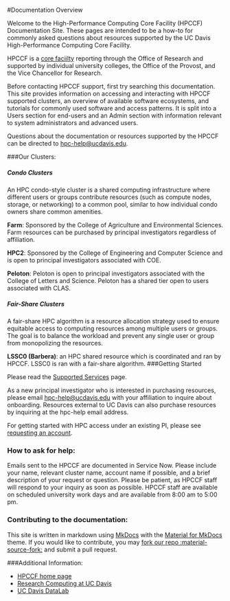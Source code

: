 #Documentation Overview

Welcome to the High-Performance Computing Core Facility (HPCCF) Documentation Site. These pages are intended to be a how-to for commonly asked questions about resources supported by the UC Davis High-Performance Computing Core Facility.

HPCCF is a [core faciilty](https://research.ucdavis.edu/research-support/research-core-facilities/) reporting through the Office of Research and supported by individual university colleges, the Office of the Provost, and the Vice Chancellor for Research.  

Before contacting HPCCF support, first try searching this documentation. This site provides information on accessing and interacting with HPCCF supported clusters, an overview of available software ecosystems, and tutorials for commonly used software and access patterns. It is split into a Users section for end-users and an Admin section with information relevant to system administrators and advanced users.

Questions about the documentation or resources supported by the HPCCF can be directed to hpc-help@ucdavis.edu.

###Our Clusters:

##### _Condo Clusters_
An HPC condo-style cluster is a shared computing infrastructure where different users or groups contribute resources (such as compute nodes, storage, or networking) to a common pool, similar to how individual condo owners share common amenities.

**Farm**: Sponsored by the College of Agriculture and Environmental Sciences. Farm resources can be purchased by principal investigators regardless of affiliation.    

**HPC2**: Sponsored by the College of Engineering and Computer Science and is open to principal investigators associated with COE.

**Peloton**: Peloton is open to principal investigators associated with the College of Letters and Science. Peloton has a shared tier open to users associated with CLAS.

##### _Fair-Share Clusters_

A fair-share HPC algorithm is a resource allocation strategy used to ensure equitable access to computing resources among multiple users or groups. The goal is to balance the workload and prevent any single user or group from monopolizing the resources.


**LSSC0 (Barbera)**: an HPC shared resource which is coordinated and ran by HPCCF. LSSC0 is ran with a fair-share algorithm. 
###Getting Started

Please read the [Supported Services](https://hpc.ucdavis.edu/supported-services) page.

As a new principal investigator who is interested in purchasing resources, please email hpc-help@ucdavis.edu with your affiliation to inquire about onboarding. Resources external to UC Davis can also purchase resources by inquiring at the hpc-help email address.

For getting started with HPC access under an existing PI, please see [requesting an account](https://docs.hpc.ucdavis.edu/general/account-requests/).

### How to ask for help:

Emails sent to the HPCCF are documented in Service Now. Please include your name, relevant cluster name, account name if possible, and a brief description of your request or question. Please be patient, as HPCCF staff will respond to your inquiry as soon as possible. HPCCF staff are available on scheduled university work days and are available from 8:00 am to 5:00 pm. 

### Contributing to the documentation:
This site is written in markdown using [MkDocs](https://daringfireball.net/projects/markdown/) with the [Material for MkDocs](https://squidfunk.github.io/mkdocs-material/) theme. If you would like to contribute, you may [fork our repo :material-source-fork:](https://github.com/ucdavis/hpccf-docs/fork) and submit a pull request.

###Additional Information:

- [HPCCF home page](https://hpc.ucdavis.edu)
- [Research Computing at UC Davis](https://researchcomputing.ucdavis.edu)
- [UC Davis DataLab](https://datalab.ucdavis.edu)
